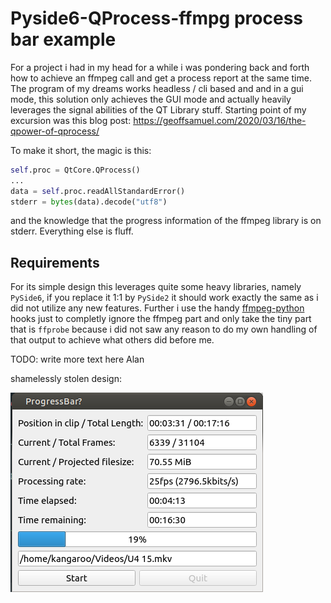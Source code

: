 # Pyside6-QProcess-ffmpg process bar example

For a project i had in my head for a while i was pondering back and forth how to achieve an ffmpeg call and get a process report at the same time. The program of my dreams works headless / cli based and and in a gui mode, this solution only achieves the GUI mode and actually heavily leverages the signal abilities of the QT Library stuff. Starting point of my excursion was this blog post:
https://geoffsamuel.com/2020/03/16/the-qpower-of-qprocess/

To make it short, the magic is this:

```python
self.proc = QtCore.QProcess()
...
data = self.proc.readAllStandardError()
stderr = bytes(data).decode("utf8")
```

and the knowledge that the progress information of the ffmpeg library is on stderr. Everything else is fluff.

## Requirements

For its simple design this leverages quite some heavy libraries, namely `PySide6`, if you replace it 1:1 by `PySide2` it should work exactly the same as i did not utilize any new features. Further i use the handy [ffmpeg-python](https://github.com/kkroening/ffmpeg-python) hooks just to completly ignore the ffmpeg part and only take the tiny part that is `ffprobe` because i did not saw any reason to do my own handling of that output to achieve what others did before me.



TODO: write more text here Alan



shamelessly stolen design:

![progress](./README/progress.png)
